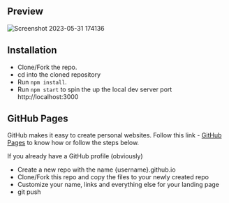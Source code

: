## Preview


![Screenshot 2023-05-31 174136](https://github.com/satya042/movie-land/assets/80916678/4ab4996d-107f-4857-8e3c-715108d53997)


## Installation

- Clone/Fork the repo.
- cd into the cloned repository
- Run `npm install`.
- Run `npm start` to spin the up the local dev server port http://localhost:3000

## GitHub Pages

GitHub makes it easy to create personal websites. Follow this link - [GitHub Pages](https://pages.github.com/) to know how or follow the steps below.

If you already have a GitHub profile (obviously)

- Create a new repo with the name {username}.github.io
- Clone/Fork this repo and copy the files to your newly created repo
- Customize your name, links and everything else for your landing page
- git push




